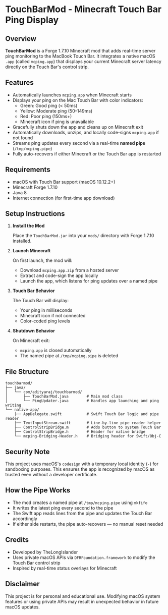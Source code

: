 # TouchBarMod - Minecraft Touch Bar Ping Display

## Overview

**TouchBarMod** is a Forge 1.7.10 Minecraft mod that adds real-time server ping monitoring to the MacBook Touch Bar. It integrates a native macOS `.app` (called `mcping.app`) that displays your current Minecraft server latency directly on the Touch Bar's control strip.

## Features

- Automatically launches `mcping.app` when Minecraft starts
- Displays your ping on the Mac Touch Bar with color indicators:
  - Green: Good ping (< 50ms)
  - Yellow: Moderate ping (50–149ms)
  - Red: Poor ping (150ms+)
  - Minecraft icon if ping is unavailable
- Gracefully shuts down the app and cleans up on Minecraft exit
- Automatically downloads, unzips, and locally code-signs `mcping.app` if not found
- Streams ping updates every second via a real-time **named pipe** (`/tmp/mcping.pipe`)
- Fully auto-recovers if either Minecraft or the Touch Bar app is restarted

## Requirements

- macOS with Touch Bar support (macOS 10.12.2+)
- Minecraft Forge 1.7.10
- Java 8
- Internet connection (for first-time app download)

## Setup Instructions

1. **Install the Mod**

   Place the `TouchBarMod.jar` into your `mods/` directory with Forge 1.7.10 installed.

2. **Launch Minecraft**

   On first launch, the mod will:
   - Download `mcping.app.zip` from a hosted server
   - Extract and code-sign the app locally
   - Launch the app, which listens for ping updates over a named pipe

3. **Touch Bar Behavior**

   The Touch Bar will display:
   - Your ping in milliseconds
   - Minecraft icon if not connected
   - Color-coded ping levels

4. **Shutdown Behavior**

   On Minecraft exit:
   - `mcping.app` is closed automatically
   - The named pipe at `/tmp/mcping.pipe` is deleted

## File Structure

```
touchbarmod/
├── java/
│   └── com/adityaraj/touchbarmod/
│       ├── TouchBarMod.java        # Main mod class
│       └── PingUpdater.java        # Handles app launching and ping writing
└── native-app/
    ├── AppDelegate.swift           # Swift Touch Bar logic and pipe reader
    ├── TextInputStream.swift       # Line-by-line pipe reader helper
    ├── ControlStripBridge.m        # Adds button to system Touch Bar
    ├── ControlStripBridge.h        # Header for native bridge
    └── mcping-Bridging-Header.h    # Bridging header for Swift/Obj-C
```

## Security Note

This project uses macOS's `codesign` with a temporary local identity (`-`) for sandboxing purposes. This ensures the app is recognized by macOS as trusted even without a developer certificate.

## How the Pipe Works

- The mod creates a named pipe at `/tmp/mcping.pipe` using `mkfifo`
- It writes the latest ping every second to the pipe
- The Swift app reads lines from the pipe and updates the Touch Bar accordingly
- If either side restarts, the pipe auto-recovers — no manual reset needed

## Credits

- Developed by TheLongIslander
- Uses private macOS APIs via `DFRFoundation.framework` to modify the Touch Bar control strip
- Inspired by real-time status overlays for Minecraft

## Disclaimer

This project is for personal and educational use. Modifying macOS system features or using private APIs may result in unexpected behavior in future macOS updates.
